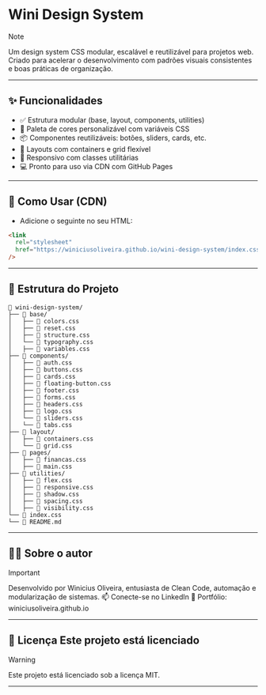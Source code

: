 # Wini Design System

> [!NOTE]
> Um design system CSS modular, escalável e reutilizável para projetos web. Criado para acelerar o desenvolvimento com padrões visuais consistentes e boas práticas de organização.

---

## ✨ Funcionalidades

- ✅ Estrutura modular (base, layout, components, utilities)
- 🎨 Paleta de cores personalizável com variáveis CSS
- 📦 Componentes reutilizáveis: botões, sliders, cards, etc.
- 🧩 Layouts com containers e grid flexível
- 📱 Responsivo com classes utilitárias
- 💻 Pronto para uso via CDN com GitHub Pages

---

## 🚀 Como Usar (CDN)

- Adicione o seguinte no seu HTML:

```html
<link
  rel="stylesheet"
  href="https://winiciusoliveira.github.io/wini-design-system/index.css"
/>
```

---

## 📁 Estrutura do Projeto

```
📁 wini-design-system/
├── 📁 base/
│   ├── 📄 colors.css
│   ├── 📄 reset.css
│   ├── 📄 structure.css
│   └── 📄 typography.css
│   ├── 📄 variables.css
├── 📁 components/
│   ├── 📄 auth.css
│   ├── 📄 buttons.css
│   ├── 📄 cards.css
│   ├── 📄 floating-button.css
│   ├── 📄 footer.css
│   ├── 📄 forms.css
│   ├── 📄 headers.css
│   ├── 📄 logo.css
│   └── 📄 sliders.css
│   └── 📄 tabs.css
├── 📁 layout/
│   ├── 📄 containers.css
│   └── 📄 grid.css
├── 📁 pages/
│   ├── 📄 financas.css
│   ├── 📄 main.css
├── 📁 utilities/
│   ├── 📄 flex.css
│   ├── 📄 responsive.css
│   ├── 📄 shadow.css
│   ├── 📄 spacing.css
│   ├── 📄 visibility.css
└── 📄 index.css
└── 📄 README.md
```

---

## 👨‍💻 Sobre o autor

> [!IMPORTANT]
> Desenvolvido por Winicius Oliveira, entusiasta de Clean Code, automação e modularização de sistemas.
> 📫 Conecte-se no LinkedIn
> 📂 Portfólio: winiciusoliveira.github.io

---

## 📄 Licença Este projeto está licenciado

> [!WARNING]
> Este projeto está licenciado sob a licença MIT.

---